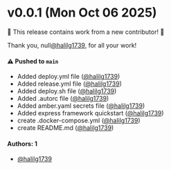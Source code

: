 # v0.0.1 (Mon Oct 06 2025)

:tada: This release contains work from a new contributor! :tada:

Thank you, null[@halilg1739](https://github.com/halilg1739), for all your work!

#### ⚠️ Pushed to `main`

- Added deploy.yml file ([@halilg1739](https://github.com/halilg1739))
- Added release.yml file ([@halilg1739](https://github.com/halilg1739))
- Added deploy.sh file ([@halilg1739](https://github.com/halilg1739))
- Added .autorc file ([@halilg1739](https://github.com/halilg1739))
- Added amber.yaml secrets file ([@halilg1739](https://github.com/halilg1739))
- Added express framework quickstart ([@halilg1739](https://github.com/halilg1739))
- create .docker-compose.yml ([@halilg1739](https://github.com/halilg1739))
- create README.md ([@halilg1739](https://github.com/halilg1739))

#### Authors: 1

- [@halilg1739](https://github.com/halilg1739)
